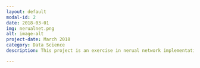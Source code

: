 ```yaml
---
layout: default
modal-id: 2
date: 2018-03-01
img: nerualnet.png
alt: image-alt
project-date: March 2018
category: Data Science
description: This project is an exercise in nerual network implementation using TensorFlow and Keras. I used the MNIST data set to train feed forward and convolutional neural networks using Tensorflow and Keras. The goal was to characterize each digit into a digit 0-9. This was an excellent primer on the difference in implementation between Tensorflow and Keras. 

---
```

